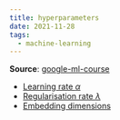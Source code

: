 ```yaml
---
title: hyperparameters
date: 2021-11-28
tags:
  - machine-learning
---
```


**Source**: [google-ml-course](bibliography/google-ml-course.md)

* [Learning rate $\alpha$](ma/learning-rate.md)
* [Regularisation rate $\lambda$](ma/regularisation-rate.md)
* [Embedding dimensions](ma/embedding-dimensions.md)